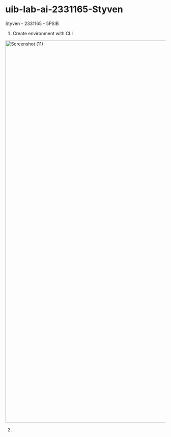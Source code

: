 # uib-lab-ai-2331165-Styven
Styven - 2331165 - 5PSIB
1. Create environment with CLI
<img width="1920" height="1200" alt="Screenshot (11)" src="https://github.com/user-attachments/assets/7bdf49fe-6219-4d69-ad4e-bb9739227932" />

2. 
